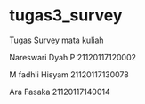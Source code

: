 # tugas3_survey
Tugas Survey mata kuliah

Nareswari Dyah P 	21120117120002

M fadhli Hisyam 	21120117130078

Ara Fasaka	21120117140014
